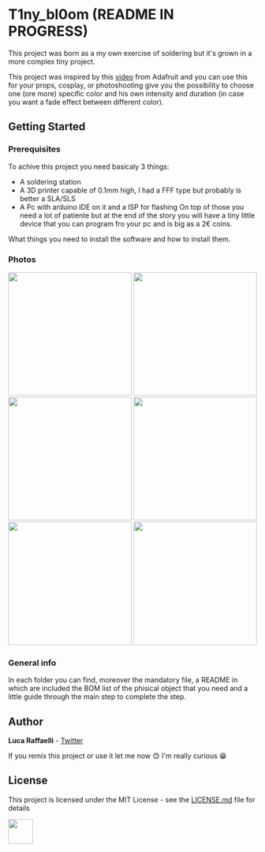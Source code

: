 # T1ny_bl0om (README IN PROGRESS)

This project was born as a my own exercise of soldering but it's grown in a more complex tiny project.

This project was inspired by this [video](https://www.youtube.com/watch?v=kN0PZbytzZM) from Adafruit and you can use this for your props, cosplay, or photoshooting give you the possibility to choose one (ore more) specific color and his own intensity and duration (in case you want a fade effect between different color).

## Getting Started


### Prerequisites

To achive this project you need basicaly 3 things:
* A soldering station
* A 3D printer capable of 0.1mm high, I had a FFF type but probably is better a SLA/SLS
* A Pc with arduino IDE on it and a ISP for flashing
On top of those  you need a lot of patiente but at the end of the story you will have a tiny little device that you can program fro your pc and is big as a 2€ coins.

What things you need to install the software and how to install them.

### Photos

<p align="center">
<img src="https://github.com/Raffa2s/T1ny_bl0om/blob/T1ny_bl0om/master/Images/photo_2019-07-17_12-54-04.jpg" width="250"> <img src="https://github.com/Raffa2s/T1ny_bl0om/blob/T1ny_bl0om/master/Images/photo_2019-07-17_12-53-42.jpg" width="250"> <img src="https://github.com/Raffa2s/T1ny_bl0om/blob/T1ny_bl0om/master/Images/photo_2019-07-17_12-13-17.jpg" width="250">
<img src="https://github.com/Raffa2s/T1ny_bl0om/blob/T1ny_bl0om/master/Images/photo_2019-07-17_11-55-42.jpg" width="250"> <img src="https://github.com/Raffa2s/T1ny_bl0om/blob/T1ny_bl0om/master/Images/photo_2019-07-17_13-05-42.jpg" width="250"> <img src="https://github.com/Raffa2s/T1ny_bl0om/blob/T1ny_bl0om/master/Images/photo_2019-07-17_11-55-56.jpg" width="250">
</p>

### General info
In each folder you can find, moreover the mandatory file, a README in which are included the BOM list of the phisical object that you need and a little guide through the main step to complete the step.

## Author

**Luca Raffaelli** - [Twitter](https://twitter.com/raffass)

If you remix this project or use it let me now :blush: I'm really curious :grin:


## License

This project is licensed under the MIT License - see the [LICENSE.md](LICENSE.md) file for details


<img src="https://github.com/Raffa2s/T1ny_bl0om/blob/T1ny_bl0om/master/Images/yop.gif" width="50">
